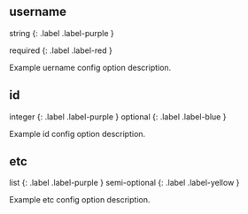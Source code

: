 ## username

string 
{: .label .label-purple } 

required
{: .label .label-red }

Example uername config option description. 

## id

integer
{: .label .label-purple }
optional
{: .label .label-blue }

Example id config option description. 

## etc

list
{: .label .label-purple }
semi-optional
{: .label .label-yellow }

Example etc config option description. 
